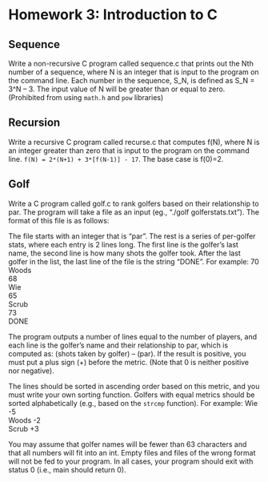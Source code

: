 # Homework 3: Introduction to C

## Sequence
Write a non-recursive C program called sequence.c that prints out the Nth number of a sequence, where N is an integer that is input to the program on the command line. Each number in the sequence, S_N, is defined as S_N = 3^N – 3. The input value of N will be greater than or equal to zero. (Prohibited from using `math.h` and `pow` libraries)

## Recursion
Write a recursive C program called recurse.c that computes f(N), where N is an integer greater than zero that is input to the program on the command line. `f(N) = 2*(N+1) + 3*[f(N-1)] - 17`. The base case is f(0)=2.

## Golf
Write a C program called golf.c to rank golfers based on their relationship to par. The program will take a file as an input (eg., “./golf golferstats.txt”). The format of this file is as follows:

The file starts with an integer that is “par”. The rest is a series of per-golfer stats, where each entry is 2 lines long. The first line is the golfer’s last name, the second line is how many shots the golfer took. After the last golfer in the list, the last line of the file is the string “DONE”. For example:
70<br />
Woods<br />
68<br />
Wie<br />
65<br />
Scrub<br />
73<br />
DONE

The program outputs a number of lines equal to the number of players, and each line is the golfer’s name and their relationship to par, which is computed as: (shots taken by golfer) – (par).
If the result is positive, you must put a plus sign (+) before the metric. (Note that 0 is neither positive nor negative).

The lines should be sorted in ascending order based on this metric, and you must write your own sorting function. Golfers with equal metrics should be sorted alphabetically (e.g., based on the `strcmp` function). For example:
Wie -5<br />
Woods -2<br />
Scrub +3<br />

You may assume that golfer names will be fewer than 63 characters and that all numbers will fit into an int. Empty files and files of the wrong format will not be fed to your program. In all cases, your program should exit with status 0 (i.e., main should return 0).